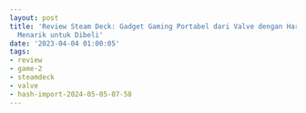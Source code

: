 ```yaml
---
layout: post
title: 'Review Steam Deck: Gadget Gaming Portabel dari Valve dengan Harga yang Sekarang
  Menarik untuk Dibeli'
date: '2023-04-04 01:00:05'
tags:
- review
- game-2
- steamdeck
- valve
- hash-import-2024-05-05-07-58
---
```



